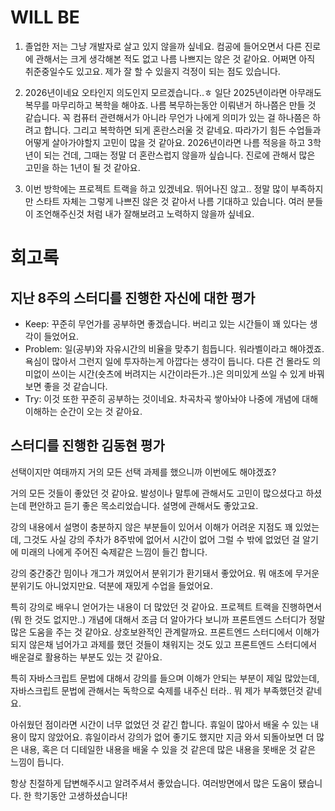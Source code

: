# WILL BE
1. 졸업한 저는 그냥 개발자로 살고 있지 않을까 싶네요. 컴공에 들어오면서 다른 진로에 관해서는 크게 생각해본 적도 없고 나름 나쁘지는 않은 것 같아요. 어쩌면 아직 취준중일수도 있고요. 제가 잘 할 수 있을지 걱정이 되는 점도 있습니다.

2. 2026년이네요 오타인지 의도인지 모르겠습니다..ㅎ 일단 2025년이라면 아무래도 복무를 마무리하고 복학을 해야죠. 나름 복무하는동안 이뤄낸거 하나쯤은 만들 것 같습니다. 꼭 컴퓨터 관련해서가 아니라 무언가 나에게 의미가 있는 걸 하나쯤은 하려고 합니다. 그리고 복학하면 되게 혼란스러울 것 같네요. 따라가기 힘든 수업들과 어떻게 살아가야할지 고민이 많을 것 같아요. 2026년이라면 나름 적응을 하고 3학년이 되는 건데, 그때는 정말 더 혼란스럽지 않을까 싶습니다. 진로에 관해서 많은 고민을 하는 1년이 될 것 같아요.

3. 이번 방학에는 프로젝트 트랙을 하고 있겠네요. 뛰어나진 않고.. 정말 많이 부족하지만 스타트 자체는 그렇게 나쁘진 않은 것 같아서 나름 기대하고 있습니다. 여러 분들이 조언해주신것 처럼 내가 잘해보려고 노력하지 않을까 싶네요.

# 회고록
## 지난 8주의 스터디를 진행한 자신에 대한 평가
- Keep: 꾸준히 무언가를 공부하면 좋겠습니다. 버리고 있는 시간들이 꽤 있다는 생각이 들었어요.
- Problem: 일(공부)와 자유시간의 비율을 맞추기 힘듭니다. 워라벨이라고 해야겠죠. 욕심이 많아서 그런지 일에 투자하는게 아깝다는 생각이 듭니다. 다른 건 몰라도 의미없이 쓰이는 시간(숏츠에 버려지는 시간이라든가..)은 의미있게 쓰일 수 있게 바꿔보면 좋을 것 같습니다.
- Try: 이것 또한 꾸준히 공부하는 것이네요. 차곡차곡 쌓아놔야 나중에 개념에 대해 이해하는 순간이 오는 것 같아요.

## 스터디를 진행한 김동현 평가
선택이지만 여태까지 거의 모든 선택 과제를 했으니까 이번에도 해야겠죠?

거의 모든 것들이 좋았던 것 같아요. 발성이나 말투에 관해서도 고민이 많으셨다고 하셨는데 편안하고 듣기 좋은 목소리었습니다. 설명에 관해서도 좋았고요.

강의 내용에서 설명이 충분하지 않은 부분들이 있어서 이해가 어려운 지점도 꽤 있었는데, 그것도 사실 강의 주차가 8주밖에 없어서 시간이 없어 그럴 수 밖에 없었던 걸 알기에 미래의 나에게 주어진 숙제같은 느낌이 들긴 합니다.

강의 중간중간 밈이나 개그가 껴있어서 분위기가 환기돼서 좋았어요. 뭐 애초에 무거운 분위기도 아니었지만요. 덕분에 재밌게 수업을 들었어요.

특히 강의로 배우니 얻어가는 내용이 더 많았던 것 같아요. 프로젝트 트랙을 진행하면서 (뭐 한 것도 없지만..) 개념에 대해서 조금 더 알아가다 보니까 프론트엔드 스터디가 정말 많은 도움을 주는 것 같아요. 상호보완적인 관계랄까요. 프론트엔드 스터디에서 이해가 되지 않은채 넘어가고 과제를 했던 것들이 채워지는 것도 있고 프론트엔드 스터디에서 배운걸로 활용하는 부분도 있는 것 같아요.

특히 자바스크립트 문법에 대해서 강의를 들으며 이해가 안되는 부분이 제일 많았는데, 자바스크립트 문법에 관해서는 독학으로 숙제를 내주신 터라.. 뭐 제가 부족했던것 같네요.

아쉬웠던 점이라면 시간이 너무 없었던 것 같긴 합니다. 휴일이 많아서 배울 수 있는 내용이 많지 않았어요. 휴일이라서 강의가 없어 좋기도 했지만 지금 와서 되돌아보면 더 많은 내용, 혹은 더 디테일한 내용을 배울 수 있을 것 같은데 많은 내용을 못배운 것 같은 느낌이 듭니다. 

항상 친절하게 답변해주시고 알려주셔서 좋았습니다. 여러방면에서 많은 도움이 됐습니다. 한 학기동안 고생하셨습니다!